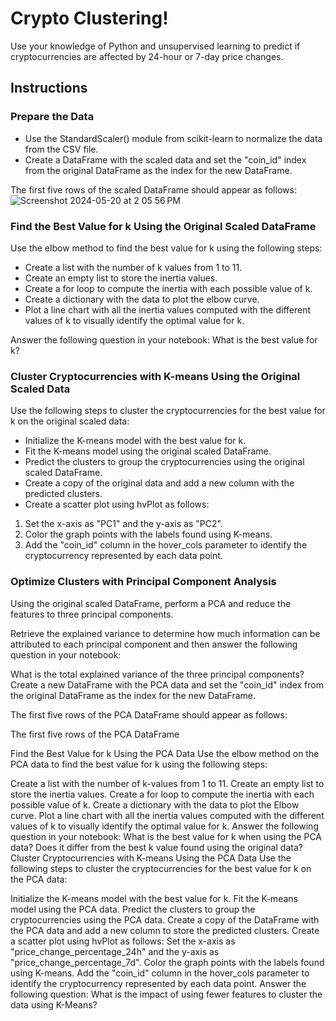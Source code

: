 
# Crypto Clustering! 

Use your knowledge of Python and unsupervised learning to predict if cryptocurrencies are affected by 24-hour or 7-day price changes.


## Instructions

### Prepare the Data
   * Use the StandardScaler() module from scikit-learn to normalize the data from the CSV file.<br/>
   * Create a DataFrame with the scaled data and set the "coin_id" index from the original DataFrame as the index for the new DataFrame.<br/>

The first five rows of the scaled DataFrame should appear as follows:
![Screenshot 2024-05-20 at 2 05 56 PM](https://github.com/AshleyKAnderson/CryptoClustering/assets/151413928/425736b2-38d1-4c59-a1fe-b28418461251)

### Find the Best Value for k Using the Original Scaled DataFrame
Use the elbow method to find the best value for k using the following steps:
   * Create a list with the number of k values from 1 to 11.
   * Create an empty list to store the inertia values.
   * Create a for loop to compute the inertia with each possible value of k.
   * Create a dictionary with the data to plot the elbow curve.
   * Plot a line chart with all the inertia values computed with the different values of k to visually identify the optimal value for k.<br/>
   
Answer the following question in your notebook: What is the best value for k?

### Cluster Cryptocurrencies with K-means Using the Original Scaled Data
Use the following steps to cluster the cryptocurrencies for the best value for k on the original scaled data:

   * Initialize the K-means model with the best value for k.
   * Fit the K-means model using the original scaled DataFrame.
   * Predict the clusters to group the cryptocurrencies using the original scaled DataFrame.
   * Create a copy of the original data and add a new column with the predicted clusters.<br/>
   * Create a scatter plot using hvPlot as follows:
1. Set the x-axis as "PC1" and the y-axis as "PC2".
2. Color the graph points with the labels found using K-means.
3. Add the "coin_id" column in the hover_cols parameter to identify the cryptocurrency represented by each data point.
   
### Optimize Clusters with Principal Component Analysis
Using the original scaled DataFrame, perform a PCA and reduce the features to three principal components.

Retrieve the explained variance to determine how much information can be attributed to each principal component and then answer the following question in your notebook:

What is the total explained variance of the three principal components?
Create a new DataFrame with the PCA data and set the "coin_id" index from the original DataFrame as the index for the new DataFrame.

The first five rows of the PCA DataFrame should appear as follows:

The first five rows of the PCA DataFrame

Find the Best Value for k Using the PCA Data
Use the elbow method on the PCA data to find the best value for k using the following steps:

Create a list with the number of k-values from 1 to 11.
Create an empty list to store the inertia values.
Create a for loop to compute the inertia with each possible value of k.
Create a dictionary with the data to plot the Elbow curve.
Plot a line chart with all the inertia values computed with the different values of k to visually identify the optimal value for k.
Answer the following question in your notebook:
What is the best value for k when using the PCA data?
Does it differ from the best k value found using the original data?
Cluster Cryptocurrencies with K-means Using the PCA Data
Use the following steps to cluster the cryptocurrencies for the best value for k on the PCA data:

Initialize the K-means model with the best value for k.
Fit the K-means model using the PCA data.
Predict the clusters to group the cryptocurrencies using the PCA data.
Create a copy of the DataFrame with the PCA data and add a new column to store the predicted clusters.
Create a scatter plot using hvPlot as follows:
Set the x-axis as "price_change_percentage_24h" and the y-axis as "price_change_percentage_7d".
Color the graph points with the labels found using K-means.
Add the "coin_id" column in the hover_cols parameter to identify the cryptocurrency represented by each data point.
Answer the following question:
What is the impact of using fewer features to cluster the data using K-Means?

